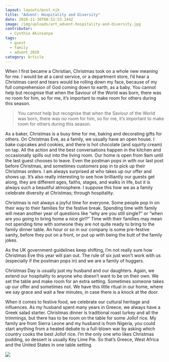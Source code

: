 ```yaml
---
layout: layouts/post.njk
title: "Advent: Hospitality and Diversity"
date: 2020-11-30T08:52:53.144Z
image: /img/uploads/art_advent-hospitality-and-diversity.jpg
contributor:
  - Cynthia Akinsanya
tags:
  - guest
  - family
  - advent_2020
category: Article
---
```

When I first became a Christian, Christmas took on a whole new meaning for me. I would be at a carol service, or a department store, I’d hear a Christmas carol and tears would be rolling down my face, because of my full comprehension of God coming down to earth, as a baby. You cannot help but recognise that when the Saviour of the World was born, there was no room for him, so for me, it’s important to make room for others during this season.

> You cannot help but recognise that when the Saviour of the World was born, there was no room for him, so for me, it’s important to make room for others during this season.

As a baker, Christmas is a busy time for me, baking and decorating gifts for others. On Christmas Eve, as a family, we usually have an open house. I bake cupcakes and cookies, and there is hot chocolate (and squirty cream) on tap. All the action and the best conversations happen in the kitchen and occasionally spills out into the living room. Our home is open from 9am until the last guest chooses to leave. Even the postman pops in with our last post before Christmas, and sometimes customers pop in to pick up their Christmas orders. I am always surprised at who takes up our offer and shows up. It’s also really interesting to see how brilliantly our guests get along, they are different ages, faiths, stages, and walks in life, but it is always such a beautiful atmosphere. I suppose this how we as a family celebrate diversity at Christmas; through hospitality.

Christmas is not always a joyful time for everyone. Some people pop in on their way to their families for the festive break. Spending time with family will mean another year of questions like “why are you still single?” or “when are you going to bring home a nice girl?” Time with their families may mean not spending time with someone they are not quite ready to bring to the family dinner table. An hour or so in our company is some pre-festive sanity, before they put on a front, or put up with being the butt of the family jokes.

As the UK government guidelines keep shifting, I’m not really sure how Christmas Eve this year will pan out. The rule of six just won’t work with us (especially if the postman pops in) and we are a family of huggers.

Christmas Day is usually just my husband and our daughters. Again, we extend our hospitality to anyone who doesn’t want to be on their own. We set the table and make room for an extra setting. Sometimes someone takes up our offer and sometimes not. We have this little ritual in our home, where we say grace and wait a few minutes, in case there is a knock at the door.

When it comes to festive food, we celebrate our cultural heritage and influences. As my husband spent many years in Greece, we always have a Greek salad starter. Christmas dinner is traditional roast turkey and all the trimmings, but there has to be room on the table for some Jollof rice. My family are from Sierra Leone and my husband is from Nigeria, you could start anything from a heated debate to a full-blown war by asking which country cooks the best Jollof rice. I’m the only one who likes Christmas pudding, so dessert is usually Key Lime Pie. So that’s Greece, West Africa and the United States in one table setting.

![](/img/uploads/ref_cynthia_cakes.jpg)
